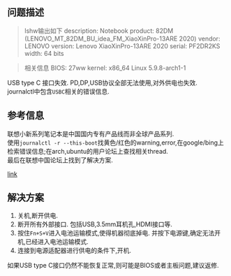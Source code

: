## 问题描述

> lshw输出如下
> description: Notebook
> product: 82DM (LENOVO_MT_82DM_BU_idea_FM_XiaoXinPro-13ARE 2020)
> vendor: LENOVO
> version: Lenovo XiaoXinPro-13ARE 2020
> serial: PF2DR2KS
> width: 64 bits

> 相关信息
> BIOS: 27ww
> kernel: x86_64 Linux 5.9.8-arch1-1

USB type C 接口失效. PD,DP,USB协议全部无法使用,对外供电也失效.  
journalctl中包含`USBC`相关的错误信息.  

## 参考信息

联想小新系列笔记本是中国国内专有产品线而非全球产品系列.  
使用`journalctl -r --this-boot`找黄色/红色的warning,error,在google/bing上检索错误信息;在arch,ubuntu的用户论坛上查找相关thread.  
最后在联想中国论坛上找到了解决方案.  

[link](https://club.lenovo.com.cn/thread-5850476-1-1.html)


## 解决方案

1. 关机,断开供电.
2. 断开所有外部接口. 包括USB,3.5mm耳机孔,HDMI接口等.
3. 按住`Fn+S+V`进入电池运输模式,使得机器彻底掉电. 并按下电源键,确定无法开机,已经进入电池运输模式.
4. 连接到电源适配器进行供电的条件下,开机.  


如果USB type C接口仍然不能恢复正常,则可能是BIOS或者主板问题,建议返修.  



